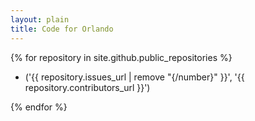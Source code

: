 ```yaml
---
layout: plain
title: Code for Orlando
---
```



{% for repository in site.github.public_repositories %}
  * ('{{ repository.issues_url | remove "{/number}" }}', '{{ repository.contributors_url }}')

{% endfor %}
